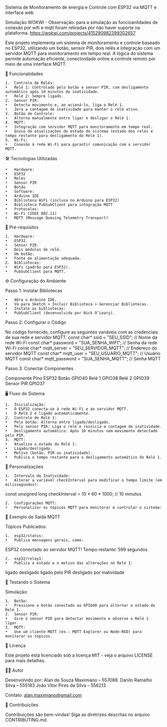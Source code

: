 Sistema de Monitoramento de energia e Controle com ESP32 via MQTT e interface web 

Simulação WOKWI - Observação: para a simulação as funcioanlidades de conexão por wifi e mqtt foram retiradas por não haver suporte na plataforma.
https://wokwi.com/projects/415290982399302657

Este projeto implementa um sistema de monitoramento e controle baseado no ESP32, utilizando um botão, sensor PIR, dois relés e integração com um servidor MQTT para monitoramento em tempo real. A lógica do sistema permite automação eficiente, conectividade online e controle remoto por meio de uma interface MQTT.

🚀 Funcionalidades

	1.	Controle de Relés:
	•	Relé 1: Controlado pelo botão e sensor PIR, com desligamento automático após 10 minutos de inatividade.
	•	Relé 2: Sempre ligado.
	2.	Sensor PIR:
	•	Detecta movimento e, ao acioná-lo, liga o Relé 1.
	•	Zera a contagem de inatividade para manter o relé ativo.
	3.	Botão de Controle:
	•	Alterna manualmente entre ligar e desligar o Relé 1.
	4.	MQTT:
	•	Integração com servidor MQTT para monitoramento em tempo real.
	•	Envio de atualizações do estado do sistema (estado dos relés e tempo restante para desligamento do Relé 1).
	5.	Wi-Fi:
	•	Conexão à rede Wi-Fi para garantir comunicação com o servidor MQTT.
🛠️ Tecnologias Utilizadas

	•	Hardware:
	•	ESP32
	•	Relés
	•	Sensor PIR
	•	Botão
	•	Software:
	•	Arduino IDE
	•	Biblioteca WiFi (inclusa no Arduino para ESP32)
	•	Biblioteca PubSubClient para integração MQTT
	•	Protocolos:
	•	Wi-Fi (IEEE 802.11)
	•	MQTT (Message Queuing Telemetry Transport)
📜 Pré-requisitos

	1.	Hardware:
	•	ESP32.
	•	Sensor PIR.
	•	Dois módulos de relé.
	•	Um botão.
	•	Fonte de alimentação adequada.
	2.	Bibliotecas:
	•	WiFi (padrão para ESP32).
	•	PubSubClient para MQTT.
⚙️ Configuração do Ambiente

Passo 1: Instalar Bibliotecas

	•	Abra o Arduino IDE.
	•	Vá para Sketch > Incluir Biblioteca > Gerenciar Bibliotecas.
	•	Instale as bibliotecas:
	•	PubSubClient (desenvolvida por Nick O’Leary).

Passo 2: Configurar o Código

No código fornecido, configure as seguintes variáveis com as credenciais de sua rede e servidor MQTT:
const char* ssid = "SEU_SSID";              // Nome da rede Wi-Fi
const char* password = "SUA_SENHA_WIFI";    // Senha da rede Wi-Fi
const char* mqtt_server = "SEU_SERVIDOR_MQTT";  // Endereço do servidor MQTT
const char* mqtt_user = "SEU_USUARIO_MQTT";     // Usuário MQTT
const char* mqtt_password = "SUA_SENHA_MQTT";   // Senha MQTT

Passo 3: Conectar Componentes

Componente	Pino ESP32
Botão	GPIO40
Relé 1	GPIO38
Relé 2	GPIO39
Sensor PIR	GPIO37

🖥️ Fluxo do Sistema

	1.	Inicialização:
	•	O ESP32 conecta-se à rede Wi-Fi e ao servidor MQTT.
	•	O Relé 2 é ligado automaticamente.
	2.	Controle de Relé 1:
	•	Pelo botão: Alterna entre ligado/desligado.
	•	Pelo sensor PIR: Liga o relé e reinicia a contagem de inatividade.
	•	Desligamento automático: Após 10 minutos sem movimento detectado pelo PIR.
	3.	MQTT:
	•	Atualiza o estado do Relé 1:
	•	Ligado/desligado.
	•	Motivo (botão, PIR ou inatividade).
	•	Publica o tempo restante para o desligamento automático do Relé 1.

🔧 Personalizações

	1.	Intervalo de Inatividade:
	•	Alterar a variável checkInterval para modificar o tempo limite (em milissegundos):

const unsigned long checkInterval = 10 * 60 * 1000; // 10 minutos

	2.	Configurações MQTT:
	•	Personalizar os tópicos MQTT para monitorar e controlar o sistema:

🚦 Exemplo de Saída MQTT

Tópicos Publicados:

	1.	esp32/status:
	•	Publica mensagens gerais, como:

ESP32 conectado ao servidor MQTT!
Tempo restante: 599 segundos

	2.	esp32/relay1:
	•	Publica o estado e o motivo das alterações no Relé 1:

ligado
desligado
ligado pelo PIR
desligado por inatividade

🧪 Testando o Sistema

Simulação:

	1.	Botão:
	•	Pressione o botão conectado ao GPIO40 para alternar o estado do Relé 1.
	2.	Sensor PIR:
	•	Gire o sensor PIR para detectar movimento e observe o Relé 1 ligar.
	3.	MQTT:
	•	Use um cliente MQTT (ex.: MQTT Explorer ou Node-RED) para monitorar os tópicos.

📜 Licença

Este projeto está licenciado sob a licença MIT - veja o arquivo LICENSE para mais detalhes.

👨‍💻 Autor

Desenvolvido por:
Alan de Souza Maximiano – 557088.
Danilo Ramalho Silva – 555183
João Vitor Pires da Silva – 556213

Contato: alan.maximiano@gmail.com

🌟 Contribuições

Contribuições são bem-vindas! Siga as diretrizes descritas no arquivo CONTRIBUTING.md.

















